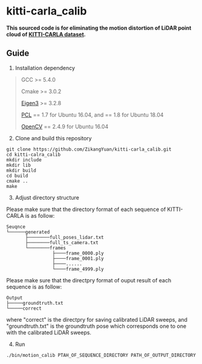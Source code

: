 # kitti-carla_calib

**This sourced code is for eliminating the motion distortion of LiDAR point cloud of [KITTI-CARLA dataset](https://npm3d.fr/kitti-carla).**

## Guide

1. Installation dependency

> GCC >= 5.4.0
>
> Cmake >= 3.0.2
> 
> [Eigen3](http://eigen.tuxfamily.org/index.php?title=Main_Page) >= 3.2.8
>
> [PCL](https://pointclouds.org/downloads/) == 1.7 for Ubuntu 16.04, and == 1.8 for Ubuntu 18.04
>
> [OpenCV](https://opencv.org/releases/) == 2.4.9 for Ubuntu 16.04

2. Clone and build this repository

```
git clone https://github.com/ZikangYuan/kitti-carla_calib.git
cd kitti-calra_calib
mkdir include
mkdir lib
mkdir build
cd build
cmake ..
make
```

3. Adjust directory structure

Please make sure that the directory format of each sequence of KITTI-CARLA is as follow:

```
Seuqnce  
└──────generated  
       ├────────full_poses_lidar.txt  
       ├────────full_ts_camera.txt        
       └────────frames       
                 ├────frame_0000.ply                 
                 ├────frame_0001.ply                
                 ├────......                 
                 └────frame_4999.ply  
```
                 
Please make sure that the directpry format of ouput result of each sequence is as follow:

```
Output  
├─────groundtruth.txt  
└─────correct
```

where "correct" is the directpry for saving calibrated LiDAR sweeps, and "groundtruth.txt" is the groundtruth pose which corresponds one to one with the calibrated LiDAR sweeps.

4. Run

```
./bin/motion_calib PTAH_OF_SEQUENCE_DIRECTORY PATH_OF_OUTPUT_DIRECTORY
```
